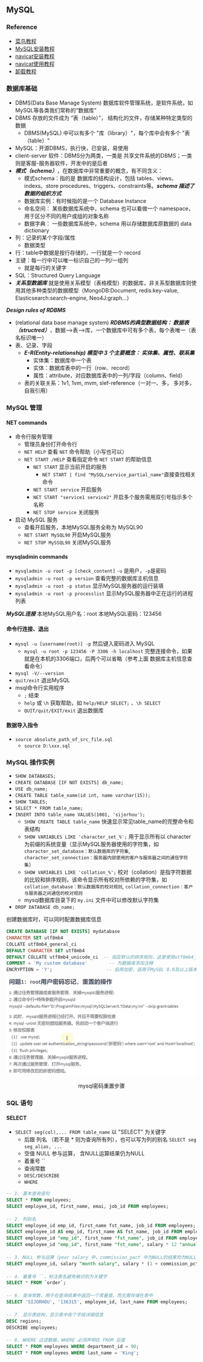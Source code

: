 ## MySQL
### Reference

- [菜鸟教程](https://www.runoob.com/mysql/mysql-connection.html)
- [MySQL安装教程](https://blog.csdn.net/weixin_47406082/article/details/131867849?ops_request_misc=%257B%2522request%255Fid%2522%253A%2522171647672116800225532250%2522%252C%2522scm%2522%253A%252220140713.130102334..%2522%257D&request_id=171647672116800225532250&biz_id=0&utm_medium=distribute.pc_search_result.none-task-blog-2~all~top_positive~default-2-131867849-null-null.142^v100^pc_search_result_base8&utm_term=MySQL%E5%AE%89%E8%A3%85&spm=1018.2226.3001.4187)
- [navicat安装教程](https://blog.csdn.net/weixin_50670076/article/details/136350060?ops_request_misc=%257B%2522request%255Fid%2522%253A%2522171657178116800182137881%2522%252C%2522scm%2522%253A%252220140713.130102334..%2522%257D&request_id=171657178116800182137881&biz_id=0&utm_medium=distribute.pc_search_result.none-task-blog-2~all~top_positive~default-1-136350060-null-null.142^v100^pc_search_result_base8&utm_term=navicat&spm=1018.2226.3001.4187)
- [navicat使用教程](https://blog.csdn.net/qq_45069279/article/details/105919312?ops_request_misc=%257B%2522request%255Fid%2522%253A%2522171657178116800182137881%2522%252C%2522scm%2522%253A%252220140713.130102334..%2522%257D&request_id=171657178116800182137881&biz_id=0&utm_medium=distribute.pc_search_result.none-task-blog-2~all~top_positive~default-2-105919312-null-null.142^v100^pc_search_result_base8&utm_term=navicat&spm=1018.2226.3001.4187)
- [卸载教程](https://blog.csdn.net/m0_52861000/article/details/131354710?ops_request_misc=%257B%2522request%255Fid%2522%253A%2522172110015316800180631045%2522%252C%2522scm%2522%253A%252220140713.130102334..%2522%257D&request_id=172110015316800180631045&biz_id=0&utm_medium=distribute.pc_search_result.none-task-blog-2~all~top_positive~default-2-131354710-null-null.142^v100^pc_search_result_base8&utm_term=%E5%8D%B8%E8%BD%BDmysql&spm=1018.2226.3001.4187)
### 数据库基础

- DBMS(Data Base Manage System) 数据库软件管理系统，是软件系统，如 MySQL等各类我们常称的“数据库”
- DBMS 存放的文件成为 “表（table）”， 结构化的文件，存储某种特定类型的数据
  - DBMS(MySQL) 中可以有多个 "库（library）"，每个库中会有多个 "表（table）"
- MySQL：开源DBMS，执行快，已安装，易使用
- client-server 软件：DBMS分为两类，一类是 共享文件系统的DBMS；一类则是客服-服务器软件，开发中的是后者
- ***模式（schema）***，在数据库中非常重要的概念，有不同含义：
  - 模式schema：指的是 数据库的结构设计，包括 tables、views、indexs、store procedures、triggers、constraints等。***schema 描述了数据的组织方式***
  - 数据库实例：有时候指的是一个 Database Instance
  - 命名空间： 某些数据库系统中，schema 也可以看做一个 namespace，用于区分不同的用户或组的对象名称
  - 数据字典： 一些数据库系统中，schema 用以存储数据库原数据的 data dictionary
- 列：记录的某个字段/属性
  - 数据类型
- 行：table中数据是按行存储的，一行就是一个 record
- 主键：每一行中可以唯一标识自己的一列/一组列
  - 就是每行的关键字
- SQL：Structured Query Language
- ***关系型数据库*** 就是使用关系模型（表格模型）的数据库，非关系型数据库则使用其他多种类型的数据模型（MongoDB:Document, redis:key-value, Elasticsearch:search-engine, Neo4J:graph...）

***Design rules of RDBMS***
- (relational data base manage system) ***RDBMS的典型数据结构： 数据表（structred）***，数据-->表-->库，一个数据库中可有多个表，每个表唯一（表名标识唯一）
- 表、记录、字段
  - ***E-R(Entity-relationship) 模型中 3 个主要概念： 实体集、属性、联系集***
    - 实体集：数据库中一个表
    - 实体：数据库表中的一行（row、record）
    - 属性：attribute，对应数据库表中的一列/字段（column、field）
  - 表的关联关系：1v1, 1vm, mvm, slef-reference（一对一、多， 多对多， 自我引用）

### MySQL 管理

#### NET commands
- 命令行服务管理
  - 管理员身份打开命令行
  - `NET HELP` 查看 `NET` 命令帮助（小写也可以）
  - `NET START /HELP` 查看指定命令 `NET START` 的帮助信息
    - `NET START` 显示当前开启的服务
      - `NET START | find "MySQL/service_partial_name"`直接查找相关命令
    - `NET START service` 开启服务
    - `NET START "service1 service2"` 开启多个服务需用双引号指示多个名称
    - `NET STOP service` 关闭服务
- 启动 MySQL 服务
  - 查看开启服务，本地MySQL服务全称为 MySQL90
  - `NET START MySQL90` 开启MySQL服务
  - `NET STOP MySSQL90` 关闭MySQL服务

#### mysqladmin commands
- `mysqladmin -u root -p [check_content]` `-u` 是用户，`-p`是密码
- `mysqladmin -u root -p version` 查看完整的数据库主机信息
- `mysqladmin -u root -p status` 显示MySQL服务器的运行装填
- `mysqladmin -u root -p processlist` 显示MySQL服务器中正在运行的进程列表


***MySQL连接***
本地MySQL用户名：root
本地MySQL密码：123456

#### 命令行连接、退出
- `mysql -u [username(root)] -p` 然后键入密码进入 MySQL
  - `mysql -u root -p 123456 -P 3306 -h localhost` 完整连接命令，如果就是在本机的3306端口，后两个可以省略（参考上面 数据库主机信息查看命令）
- `mysql -V/--version`
- `quit/exit` 退出MySQL
- msql命令行实用程序
  - `;` 结束
  - `help` 或 `\h` 获取帮助，如 `help/HELP SELECT;` 、`\h SELECT`
  - `QUIT/quit/EXIT/exit` 退出数据库

#### 数据导入指令
- `source absolute_path_of_src_file.sql`
  - `source D:\xxx.sql`

### MySQL 操作实例
- `SHOW DATABASES;` 
- `CREATE DATABASE [IF NOT EXISTS] db_name;`
- `USE db_name;`
- `CREATE TABLE table_name(id int, name varchar(15));`
- `SHOW TABLES;`
- `SELECT * FROM table_name;`
- `INSERT INTO table_name VALUES(1001, 'sijorhou');`
  - `SHOW CREATE TABLE table_name` 快速显示常见table_name的完整命令和表结构
  - `SHOW VARIABLES LIKE 'character_set_%';`  用于显示所有以 character 为前缀的系统变量（显示MySQL服务器使用的字符集，如 `character_set_database：默认数据库的字符集`, `character_set_connection：服务器内部使用的客户与服务器之间的通信字符集`）
  - `SHOW VARIABLES LIKE 'collation_%';` 校对（collation）是指字符数据的比较和排序规则，该命令显示所有校对所依赖的字符集，如`collation_database：默认数据库的校对规则`, `collation_connection：客户与服务器之间通信的校对规则`
  - mysql数据库目录下的 `my.ini` 文件中可以修改默认字符集
- `DROP DATABASE db_name;`

创建数据库时，可以同时配置数据库信息
```sql
CREATE DATABASE [IF NOT EXISTS] mydatabase
CHARACTER SET utf8mb4
COLLATE utf8mb4_general_ci
DEFAULT CHARACTER SET utf8mb4
DEFAULT COLLATE utf8mb4_unicode_ci  -- 指定默认的排序规则，这里使用utf8mb4_unicode_ci作为示例
COMMENT = 'My custom database'        -- 为数据库添加注释
ENCRYPTION = 'Y';                    -- 启用加密，适用于MySQL 8.0及以上版本
```


<div style="text-align:center">
    <img src="../pic/mysql密码重置步骤.png" alt="mysql密码重置步骤" style="margin-bottom: 1px;">
    <p>mysql密码重置步骤</p>
</div>

### SQL 语句
#### SELECT
- `SELECT seg(col),... FROM table_name` 以 "SELECT" 为关键字
  - 后跟 列名 （若不是 * 则为查询所有列），也可以写为列的别名 `SELECT seg seg_alias, ...`
  - 空值 NULL 参与运算， 含NULL运算结果仍为NULL
  - 着重号 ``
  - 查询常数
  - `DESC/DESCRIBE`
  - `WHERE`


```sql
-- 1. 基本查询语句
SELECT * FROM employees;
SELECT employee_id, first_name, emai, job_id FROM employees;

-- 2. 列别名
SELECT employee_id emp_id, first_name fst_name, job_id FROM employees;
SELECT employee_id AS emp_id, first_name AS fst_name, job_id FROM employees;
SELECT employee_id "emp_id", first_name "fst_name", job_id FROM employees;
SELECT employee_id "emp_id", first_name "fst_name", salary * 12 "annual salary" FROM employees; 

-- 3. NULL 参与运算（year salary 中，commission_pact 中为NULL的结果均为NULL）
SELECT employee_id, salary "month salary", salary * (1 + commission_pct) * 12 "year salary", commission_pct FROM employees;

-- 4. 着重号 ``，标注表名避免被识别为关键字
SELECT * FROM `order`;

-- 6. 查询常数，用于在查询结果中返回一个常量值，而无需存储在表中
SELECT 'SIJORHOU', '136315', employee_id, last_name FROM employees;

-- 7. 显示表结构，显示表中各个字段详细信息
DESC regions;
DESCRIBE employees;

-- 8. WHERE 过滤数据，WHERE 必须声明在 FROM 后面
SELECT * FROM employees WHERE department_id = 90;
SELECT * FROM employees WHERE last_name = 'King';
```